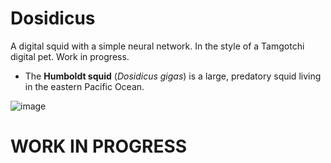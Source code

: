 # Dosidicus
A digital squid with a simple neural network. In the style of a Tamgotchi digital pet. Work in progress.

* The **Humboldt squid** (*Dosidicus gigas*) is a large, predatory squid living in the eastern Pacific Ocean. 


![image](https://github.com/ViciousSquid/Dosidicus/assets/161540961/623141f5-3090-40c2-89fa-38a52a381a49)

# WORK IN PROGRESS
